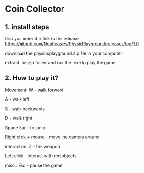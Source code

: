 # Coin Collector

## 1. install steps

first you enter this link to the release
https://github.com/Noaheasley/PhysicPlayground/releases/tag/1.0

download the physicsplayground.zip file in your computer

extract the zip folder and run the .exe to play the game

## 2. How to play it?

Movement:
W - walk forward

A - walk left

S - walk backwards

D - walk right

Space Bar - to jump

Right click + mouse - move the camera around

interaction:
Z - fire weapon

Left click - interact with red objects

misc.:
Esc - pause the game

